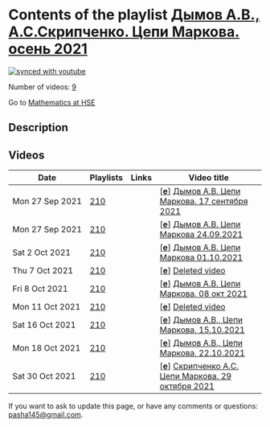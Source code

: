 # Contents of the playlist [Дымов А.В., А.С.Скрипченко. Цепи Маркова. осень 2021](https://www.youtube.com/playlist?list=PLq3E5oubNNoAEeFeGKdD4yxH-VdHbiEeO)

[![synced with youtube](https://img.shields.io/github/last-commit/mathphysschool/mathphysschool.github.io/autoupdate1?label=synced%20with%20youtube)](https://github.com/mathphysschool/mathphysschool.github.io/commits/autoupdate1)

Number of videos: [9](#videos)

Go to [Mathematics at HSE](../README.md)

## Description



## Videos

|Date|Playlists|Links|Video title|
|---|---|---|---|
| Mon&nbsp;27&nbsp;Sep&nbsp;2021 | [210](../playlists/210 "Дымов А.В., А.С.Скрипченко. Цепи Маркова. осень 2021") |  | [[**e**](https://studio.youtube.com/video/c-zpTcRfv7s/edit "Edit")] [Дымов А.В. Цепи Маркова. 17 сентября 2021](https://www.youtube.com/watch?v=c-zpTcRfv7s&list=PLq3E5oubNNoAEeFeGKdD4yxH-VdHbiEeO) |
| Mon&nbsp;27&nbsp;Sep&nbsp;2021 | [210](../playlists/210 "Дымов А.В., А.С.Скрипченко. Цепи Маркова. осень 2021") |  | [[**e**](https://studio.youtube.com/video/cbgCxTEobcg/edit "Edit")] [Дымов А.В. Цепи Маркова 24.09.2021](https://www.youtube.com/watch?v=cbgCxTEobcg&list=PLq3E5oubNNoAEeFeGKdD4yxH-VdHbiEeO) |
| Sat&nbsp;2&nbsp;Oct&nbsp;2021 | [210](../playlists/210 "Дымов А.В., А.С.Скрипченко. Цепи Маркова. осень 2021") |  | [[**e**](https://studio.youtube.com/video/qIzWlIpRy84/edit "Edit")] [Дымов А.В. Цепи Маркова 01.10.2021](https://www.youtube.com/watch?v=qIzWlIpRy84&list=PLq3E5oubNNoAEeFeGKdD4yxH-VdHbiEeO "A. Dymov. Markov Chains.") |
| Thu&nbsp;7&nbsp;Oct&nbsp;2021 | [210](../playlists/210 "Дымов А.В., А.С.Скрипченко. Цепи Маркова. осень 2021") |  | [[**e**](https://studio.youtube.com/video/Ern8sdi4lt8/edit "Edit")] [Deleted video](https://www.youtube.com/watch?v=Ern8sdi4lt8&list=PLq3E5oubNNoAEeFeGKdD4yxH-VdHbiEeO "This video is unavailable.") |
| Fri&nbsp;8&nbsp;Oct&nbsp;2021 | [210](../playlists/210 "Дымов А.В., А.С.Скрипченко. Цепи Маркова. осень 2021") |  | [[**e**](https://studio.youtube.com/video/-MQ1UxqR_K0/edit "Edit")] [Дымов А.В. Цепи Маркова.  08 окт 2021](https://www.youtube.com/watch?v=-MQ1UxqR_K0&list=PLq3E5oubNNoAEeFeGKdD4yxH-VdHbiEeO) |
| Mon&nbsp;11&nbsp;Oct&nbsp;2021 | [210](../playlists/210 "Дымов А.В., А.С.Скрипченко. Цепи Маркова. осень 2021") |  | [[**e**](https://studio.youtube.com/video/ZyBFDa8KQWU/edit "Edit")] [Deleted video](https://www.youtube.com/watch?v=ZyBFDa8KQWU&list=PLq3E5oubNNoAEeFeGKdD4yxH-VdHbiEeO "This video is unavailable.") |
| Sat&nbsp;16&nbsp;Oct&nbsp;2021 | [210](../playlists/210 "Дымов А.В., А.С.Скрипченко. Цепи Маркова. осень 2021") |  | [[**e**](https://studio.youtube.com/video/uy_6bn9trR4/edit "Edit")] [Дымов А.В., Цепи Маркова, 15.10.2021](https://www.youtube.com/watch?v=uy_6bn9trR4&list=PLq3E5oubNNoAEeFeGKdD4yxH-VdHbiEeO "A. Dymov. Markov Chains.") |
| Mon&nbsp;18&nbsp;Oct&nbsp;2021 | [210](../playlists/210 "Дымов А.В., А.С.Скрипченко. Цепи Маркова. осень 2021") |  | [[**e**](https://studio.youtube.com/video/q-zBhiGmSKk/edit "Edit")] [Дымов А.В., Цепи Маркова, 22.10.2021](https://www.youtube.com/watch?v=q-zBhiGmSKk&list=PLq3E5oubNNoAEeFeGKdD4yxH-VdHbiEeO "A. Dymov. Markov Chains.") |
| Sat&nbsp;30&nbsp;Oct&nbsp;2021 | [210](../playlists/210 "Дымов А.В., А.С.Скрипченко. Цепи Маркова. осень 2021") |  | [[**e**](https://studio.youtube.com/video/86WOLf6AuTk/edit "Edit")] [Скрипченко А.С. Цепи Маркова. 29 октября 2021](https://www.youtube.com/watch?v=86WOLf6AuTk&list=PLq3E5oubNNoAEeFeGKdD4yxH-VdHbiEeO) |


 If you want to ask to update this page, or have any comments or questions: <pasha145@gmail.com>.